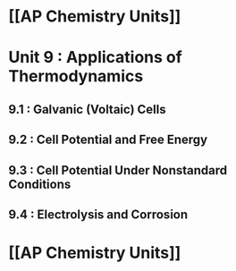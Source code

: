# [[AP Chemistry Units]]

# Unit 9 : Applications of Thermodynamics
## 9.1 : Galvanic (Voltaic) Cells
## 9.2 : Cell Potential and Free Energy
## 9.3 : Cell Potential Under Nonstandard Conditions
## 9.4 : Electrolysis and Corrosion

# [[AP Chemistry Units]]